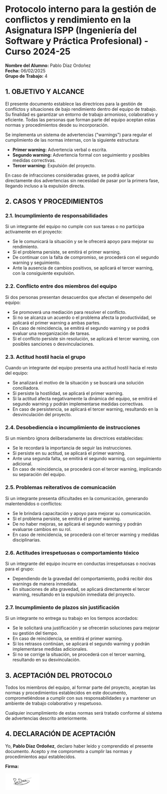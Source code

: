 # Protocolo interno para la gestión de conflictos y rendimiento en la Asignatura ISPP (Ingeniería del Software y Práctica Profesional) - Curso 2024-25

**Nombre del Alumno:** Pablo Díaz Ordoñez  
**Fecha:** 06/02/2025  
**Grupo de Trabajo:** 4  

## 1. OBJETIVO Y ALCANCE  

El presente documento establece las directrices para la gestión de conflictos y situaciones de bajo rendimiento dentro del equipo de trabajo. Su finalidad es garantizar un entorno de trabajo armonioso, colaborativo y eficiente. Todas las personas que forman parte del equipo aceptan estas normas y procedimientos desde su incorporación.  

Se implementa un sistema de advertencias ("warnings") para regular el cumplimiento de las normas internas, con la siguiente estructura:  

- **Primer warning:** Advertencia verbal o escrita.  
- **Segundo warning:** Advertencia formal con seguimiento y posibles medidas correctivas.  
- **Tercer warning:** Expulsión del proyecto.  

En caso de infracciones consideradas graves, se podrá aplicar directamente dos advertencias sin necesidad de pasar por la primera fase, llegando incluso a la expulsión directa.  

## 2. CASOS Y PROCEDIMIENTOS  

### 2.1. Incumplimiento de responsabilidades  
Si un integrante del equipo no cumple con sus tareas o no participa activamente en el proyecto:  

- Se le comunicará la situación y se le ofrecerá apoyo para mejorar su rendimiento.  
- Si el problema persiste, se emitirá el primer warning.  
- De continuar con la falta de compromiso, se procederá con el segundo warning y seguimiento.  
- Ante la ausencia de cambios positivos, se aplicará el tercer warning, con la consiguiente expulsión.  

### 2.2. Conflicto entre dos miembros del equipo  
Si dos personas presentan desacuerdos que afectan el desempeño del equipo:  

- Se promoverá una mediación para resolver el conflicto.  
- Si no se alcanza un acuerdo o el problema afecta la productividad, se aplicará el primer warning a ambas partes.  
- En caso de reincidencia, se emitirá el segundo warning y se podrá evaluar una reorganización de tareas.  
- Si el conflicto persiste sin resolución, se aplicará el tercer warning, con posibles sanciones o desvinculaciones.  

### 2.3. Actitud hostil hacia el grupo  
Cuando un integrante del equipo presenta una actitud hostil hacia el resto del equipo:  

- Se analizará el motivo de la situación y se buscará una solución conciliadora.  
- Si persiste la hostilidad, se aplicará el primer warning.  
- Si la actitud afecta negativamente la dinámica del equipo, se emitirá el segundo warning y podrán implementarse medidas correctivas.  
- En caso de persistencia, se aplicará el tercer warning, resultando en la desvinculación del proyecto.  

### 2.4. Desobediencia o incumplimiento de instrucciones  
Si un miembro ignora deliberadamente las directrices establecidas:  

- Se le recordará la importancia de seguir las instrucciones.  
- Si persiste en su actitud, se aplicará el primer warning.  
- Ante una segunda falta, se emitirá el segundo warning, con seguimiento adicional.  
- En caso de reincidencia, se procederá con el tercer warning, implicando su separación del equipo.  

### 2.5. Problemas reiterativos de comunicación  
Si un integrante presenta dificultades en la comunicación, generando malentendidos o conflictos:  

- Se le brindará capacitación y apoyo para mejorar su comunicación.  
- Si el problema persiste, se emitirá el primer warning.  
- De no haber mejoras, se aplicará el segundo warning y podrán evaluarse cambios en su rol.  
- En caso de reincidencia, se procederá con el tercer warning y medidas disciplinarias.  

### 2.6. Actitudes irrespetuosas o comportamiento tóxico  
Si un integrante del equipo incurre en conductas irrespetuosas o nocivas para el grupo:  

- Dependiendo de la gravedad del comportamiento, podrá recibir dos warnings de manera inmediata.  
- En situaciones de alta gravedad, se aplicará directamente el tercer warning, resultando en la expulsión inmediata del proyecto.  

### 2.7. Incumplimiento de plazos sin justificación  
Si un integrante no entrega su trabajo en los tiempos acordados:  

- Se le solicitará una justificación y se ofrecerán soluciones para mejorar su gestión del tiempo.  
- En caso de reincidencia, se emitirá el primer warning.  
- Si los retrasos continúan, se aplicará el segundo warning y podrán implementarse medidas adicionales.  
- Si no se corrige la situación, se procederá con el tercer warning, resultando en su desvinculación.  

## 3. ACEPTACIÓN DEL PROTOCOLO  
Todos los miembros del equipo, al formar parte del proyecto, aceptan las normas y procedimientos establecidos en este documento, comprometiéndose a cumplir con sus responsabilidades y a mantener un ambiente de trabajo colaborativo y respetuoso.  

Cualquier incumplimiento de estas normas será tratado conforme al sistema de advertencias descrito anteriormente.  

## 4. DECLARACIÓN DE ACEPTACIÓN  
Yo, **Pablo Díaz Ordoñez**, declaro haber leído y comprendido el presente documento. Acepto y me comprometo a cumplir las normas y procedimientos aquí establecidos.  

**Firma:**  

![](../firmas/PabloDiaz.png)
